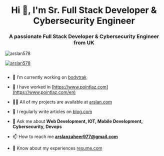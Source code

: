 <h1 align="center">Hi 👋, I'm Sr. Full Stack Developer & Cybersecurity Engineer</h1>
<h3 align="center">A passionate Full Stack Developer & Cybersecurity Engineer from UK</h3>

<p align="left"> <img src="https://komarev.com/ghpvc/?username=arslan578&label=Profile%20views&color=0e75b6&style=flat" alt="arslan578" /> </p>

<p align="left"> <a href="https://github.com/ryo-ma/github-profile-trophy"><img src="https://github-profile-trophy.vercel.app/?username=arslan578" alt="arslan578" /></a> </p>

<p align="left"> <a href="https://twitter.com/" target="blank"><img src="https://img.shields.io/twitter/follow/?logo=twitter&style=for-the-badge" alt="" /></a> </p>

- 🔭 I’m currently working on [bodytrak](https://bodytrak.co/)

- 👯 I have worked in [https://www.pointlaz.com](https://www.pointlaz.com/en)

- 👨‍💻 All of my projects are available at [arslan.com](arslan.com)

- 📝 I regularly write articles on [blog.com](blog.com)

- 💬 Ask me about **Web Development, IOT, Mobile Development, Cybersecurity, Devops**

- 📫 How to reach me **arslanzaheer977@gmail.com**

- 📄 Know about my experiences [resume.com](resume.com)
